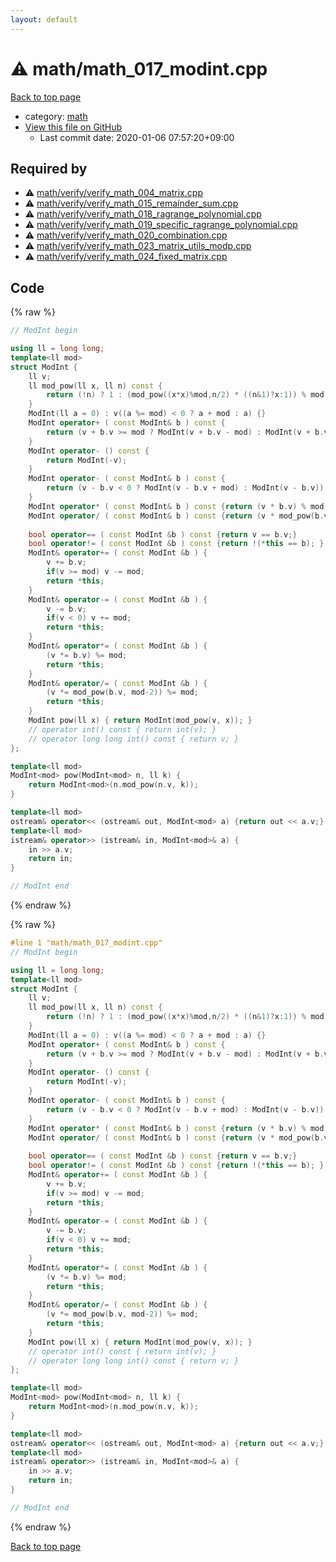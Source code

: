 ```yaml
---
layout: default
---
```


<!-- mathjax config similar to math.stackexchange -->
<script type="text/javascript" async
  src="https://cdnjs.cloudflare.com/ajax/libs/mathjax/2.7.5/MathJax.js?config=TeX-MML-AM_CHTML">
</script>
<script type="text/x-mathjax-config">
  MathJax.Hub.Config({
    TeX: { equationNumbers: { autoNumber: "AMS" }},
    tex2jax: {
      inlineMath: [ ['$','$'] ],
      processEscapes: true
    },
    "HTML-CSS": { matchFontHeight: false },
    displayAlign: "left",
    displayIndent: "2em"
  });
</script>

<script type="text/javascript" src="https://cdnjs.cloudflare.com/ajax/libs/jquery/3.4.1/jquery.min.js"></script>
<script src="https://cdn.jsdelivr.net/npm/jquery-balloon-js@1.1.2/jquery.balloon.min.js" integrity="sha256-ZEYs9VrgAeNuPvs15E39OsyOJaIkXEEt10fzxJ20+2I=" crossorigin="anonymous"></script>
<script type="text/javascript" src="../../assets/js/copy-button.js"></script>
<link rel="stylesheet" href="../../assets/css/copy-button.css" />


# :warning: math/math_017_modint.cpp

<a href="../../index.html">Back to top page</a>

* category: <a href="../../index.html#7e676e9e663beb40fd133f5ee24487c2">math</a>
* <a href="{{ site.github.repository_url }}/blob/master/math/math_017_modint.cpp">View this file on GitHub</a>
    - Last commit date: 2020-01-06 07:57:20+09:00




## Required by

* :warning: <a href="verify/verify_math_004_matrix.cpp.html">math/verify/verify_math_004_matrix.cpp</a>
* :warning: <a href="verify/verify_math_015_remainder_sum.cpp.html">math/verify/verify_math_015_remainder_sum.cpp</a>
* :warning: <a href="verify/verify_math_018_ragrange_polynomial.cpp.html">math/verify/verify_math_018_ragrange_polynomial.cpp</a>
* :warning: <a href="verify/verify_math_019_specific_ragrange_polynomial.cpp.html">math/verify/verify_math_019_specific_ragrange_polynomial.cpp</a>
* :warning: <a href="verify/verify_math_020_combination.cpp.html">math/verify/verify_math_020_combination.cpp</a>
* :warning: <a href="verify/verify_math_023_matrix_utils_modp.cpp.html">math/verify/verify_math_023_matrix_utils_modp.cpp</a>
* :warning: <a href="verify/verify_math_024_fixed_matrix.cpp.html">math/verify/verify_math_024_fixed_matrix.cpp</a>


## Code

<a id="unbundled"></a>
{% raw %}
```cpp
// ModInt begin

using ll = long long;
template<ll mod>
struct ModInt {
    ll v;
    ll mod_pow(ll x, ll n) const {
        return (!n) ? 1 : (mod_pow((x*x)%mod,n/2) * ((n&1)?x:1)) % mod;
    }
    ModInt(ll a = 0) : v((a %= mod) < 0 ? a + mod : a) {}
    ModInt operator+ ( const ModInt& b ) const {
        return (v + b.v >= mod ? ModInt(v + b.v - mod) : ModInt(v + b.v));
    }
    ModInt operator- () const {
        return ModInt(-v);
    }
    ModInt operator- ( const ModInt& b ) const {
        return (v - b.v < 0 ? ModInt(v - b.v + mod) : ModInt(v - b.v));
    }
    ModInt operator* ( const ModInt& b ) const {return (v * b.v) % mod;}
    ModInt operator/ ( const ModInt& b ) const {return (v * mod_pow(b.v, mod-2)) % mod;}
    
    bool operator== ( const ModInt &b ) const {return v == b.v;}
    bool operator!= ( const ModInt &b ) const {return !(*this == b); }
    ModInt& operator+= ( const ModInt &b ) {
        v += b.v;
        if(v >= mod) v -= mod;
        return *this;
    }
    ModInt& operator-= ( const ModInt &b ) {
        v -= b.v;
        if(v < 0) v += mod;
        return *this;
    }
    ModInt& operator*= ( const ModInt &b ) {
        (v *= b.v) %= mod;
        return *this;
    }
    ModInt& operator/= ( const ModInt &b ) {
        (v *= mod_pow(b.v, mod-2)) %= mod;
        return *this;
    }
    ModInt pow(ll x) { return ModInt(mod_pow(v, x)); }
    // operator int() const { return int(v); }
    // operator long long int() const { return v; }
};

template<ll mod>
ModInt<mod> pow(ModInt<mod> n, ll k) {
    return ModInt<mod>(n.mod_pow(n.v, k));
}

template<ll mod>
ostream& operator<< (ostream& out, ModInt<mod> a) {return out << a.v;}
template<ll mod>
istream& operator>> (istream& in, ModInt<mod>& a) {
    in >> a.v;
    return in;
}

// ModInt end

```
{% endraw %}

<a id="bundled"></a>
{% raw %}
```cpp
#line 1 "math/math_017_modint.cpp"
// ModInt begin

using ll = long long;
template<ll mod>
struct ModInt {
    ll v;
    ll mod_pow(ll x, ll n) const {
        return (!n) ? 1 : (mod_pow((x*x)%mod,n/2) * ((n&1)?x:1)) % mod;
    }
    ModInt(ll a = 0) : v((a %= mod) < 0 ? a + mod : a) {}
    ModInt operator+ ( const ModInt& b ) const {
        return (v + b.v >= mod ? ModInt(v + b.v - mod) : ModInt(v + b.v));
    }
    ModInt operator- () const {
        return ModInt(-v);
    }
    ModInt operator- ( const ModInt& b ) const {
        return (v - b.v < 0 ? ModInt(v - b.v + mod) : ModInt(v - b.v));
    }
    ModInt operator* ( const ModInt& b ) const {return (v * b.v) % mod;}
    ModInt operator/ ( const ModInt& b ) const {return (v * mod_pow(b.v, mod-2)) % mod;}
    
    bool operator== ( const ModInt &b ) const {return v == b.v;}
    bool operator!= ( const ModInt &b ) const {return !(*this == b); }
    ModInt& operator+= ( const ModInt &b ) {
        v += b.v;
        if(v >= mod) v -= mod;
        return *this;
    }
    ModInt& operator-= ( const ModInt &b ) {
        v -= b.v;
        if(v < 0) v += mod;
        return *this;
    }
    ModInt& operator*= ( const ModInt &b ) {
        (v *= b.v) %= mod;
        return *this;
    }
    ModInt& operator/= ( const ModInt &b ) {
        (v *= mod_pow(b.v, mod-2)) %= mod;
        return *this;
    }
    ModInt pow(ll x) { return ModInt(mod_pow(v, x)); }
    // operator int() const { return int(v); }
    // operator long long int() const { return v; }
};

template<ll mod>
ModInt<mod> pow(ModInt<mod> n, ll k) {
    return ModInt<mod>(n.mod_pow(n.v, k));
}

template<ll mod>
ostream& operator<< (ostream& out, ModInt<mod> a) {return out << a.v;}
template<ll mod>
istream& operator>> (istream& in, ModInt<mod>& a) {
    in >> a.v;
    return in;
}

// ModInt end

```
{% endraw %}

<a href="../../index.html">Back to top page</a>

